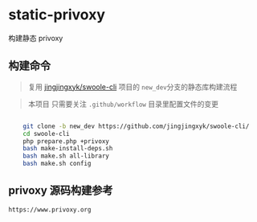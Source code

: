 # static-privoxy

构建静态 privoxy

## 构建命令

> 复用
> [jingjingxyk/swoole-cli](https://github.com/jingjingxyk/swoole-cli/tree/new_dev)
> 项目的 `new_dev`分支的静态库构建流程

> 本项目 只需要关注 `.github/workflow` 目录里配置文件的变更

```bash

    git clone -b new_dev https://github.com/jingjingxyk/swoole-cli/
    cd swoole-cli
    php prepare.php +privoxy
    bash make-install-deps.sh
    bash make.sh all-library
    bash make.sh config

```

## privoxy 源码构建参考

    https://www.privoxy.org
